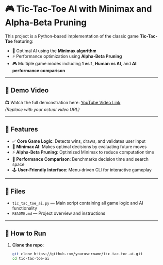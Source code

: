 # 🎮 Tic-Tac-Toe AI with Minimax and Alpha-Beta Pruning

This project is a Python-based implementation of the classic game **Tic-Tac-Toe** featuring:

- 🧠 Optimal AI using the **Minimax algorithm**
- ⚡ Performance optimization using **Alpha-Beta Pruning**
- 🎮 Multiple game modes including **1 vs 1**, **Human vs AI**, and **AI performance comparison**

---

## 🎥 Demo Video

📺 Watch the full demonstration here: [YouTube Video Link](https://www.youtube.com/watch?v=YOUR_VIDEO_ID)  
_(Replace with your actual video URL)_

---

## 📌 Features

- ✅ **Core Game Logic**: Detects wins, draws, and validates user input
- 🤖 **Minimax AI**: Makes optimal decisions by evaluating future moves
- ⚡ **Alpha-Beta Pruning**: Optimized Minimax to reduce computation time
- 🧪 **Performance Comparison**: Benchmarks decision time and search space
- 🕹️ **User-Friendly Interface**: Menu-driven CLI for interactive gameplay

---

## 📂 Files

- `tic_tac_toe_ai.py` — Main script containing all game logic and AI functionality
- `README.md` — Project overview and instructions

---

## 🚀 How to Run

1. **Clone the repo**:
   ```bash
   git clone https://github.com/yourusername/tic-tac-toe-ai.git
   cd tic-tac-toe-ai
